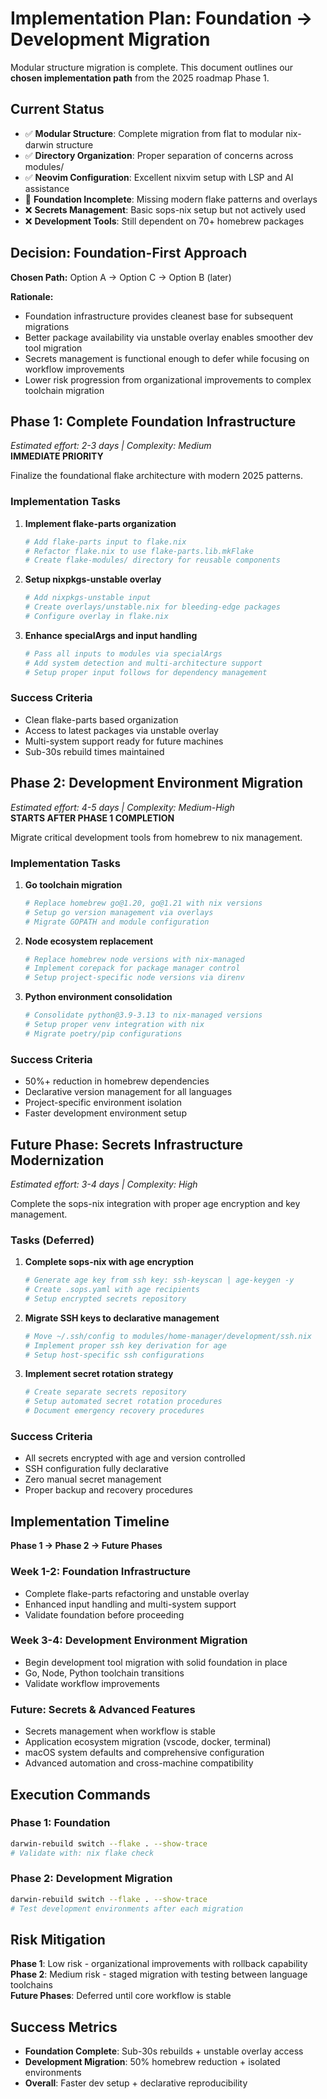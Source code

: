 # Implementation Plan: Foundation → Development Migration

Modular structure migration is complete. This document outlines our **chosen implementation path** from the 2025 roadmap Phase 1.

## Current Status
- ✅ **Modular Structure**: Complete migration from flat to modular nix-darwin structure
- ✅ **Directory Organization**: Proper separation of concerns across modules/
- ✅ **Neovim Configuration**: Excellent nixvim setup with LSP and AI assistance
- 🔄 **Foundation Incomplete**: Missing modern flake patterns and overlays
- ❌ **Secrets Management**: Basic sops-nix setup but not actively used
- ❌ **Development Tools**: Still dependent on 70+ homebrew packages

## Decision: Foundation-First Approach

**Chosen Path:** Option A → Option C → Option B (later)

**Rationale:**
- Foundation infrastructure provides cleanest base for subsequent migrations
- Better package availability via unstable overlay enables smoother dev tool migration  
- Secrets management is functional enough to defer while focusing on workflow improvements
- Lower risk progression from organizational improvements to complex toolchain migration

## Phase 1: Complete Foundation Infrastructure

*Estimated effort: 2-3 days | Complexity: Medium*  
**IMMEDIATE PRIORITY**

Finalize the foundational flake architecture with modern 2025 patterns.

### Implementation Tasks

1. **Implement flake-parts organization**
   ```bash
   # Add flake-parts input to flake.nix
   # Refactor flake.nix to use flake-parts.lib.mkFlake
   # Create flake-modules/ directory for reusable components
   ```

2. **Setup nixpkgs-unstable overlay**
   ```bash
   # Add nixpkgs-unstable input
   # Create overlays/unstable.nix for bleeding-edge packages
   # Configure overlay in flake.nix
   ```

3. **Enhance specialArgs and input handling**
   ```bash
   # Pass all inputs to modules via specialArgs
   # Add system detection and multi-architecture support
   # Setup proper input follows for dependency management
   ```

### Success Criteria
- Clean flake-parts based organization
- Access to latest packages via unstable overlay
- Multi-system support ready for future machines
- Sub-30s rebuild times maintained

## Phase 2: Development Environment Migration

*Estimated effort: 4-5 days | Complexity: Medium-High*  
**STARTS AFTER PHASE 1 COMPLETION**

Migrate critical development tools from homebrew to nix management.

### Implementation Tasks

1. **Go toolchain migration**
   ```bash
   # Replace homebrew go@1.20, go@1.21 with nix versions
   # Setup go version management via overlays
   # Migrate GOPATH and module configuration
   ```

2. **Node ecosystem replacement**
   ```bash
   # Replace homebrew node versions with nix-managed
   # Implement corepack for package manager control
   # Setup project-specific node versions via direnv
   ```

3. **Python environment consolidation**
   ```bash
   # Consolidate python@3.9-3.13 to nix-managed versions
   # Setup proper venv integration with nix
   # Migrate poetry/pip configurations
   ```

### Success Criteria
- 50%+ reduction in homebrew dependencies
- Declarative version management for all languages
- Project-specific environment isolation
- Faster development environment setup

## Future Phase: Secrets Infrastructure Modernization
*Estimated effort: 3-4 days | Complexity: High*

Complete the sops-nix integration with proper age encryption and key management.

### Tasks (Deferred)
1. **Complete sops-nix with age encryption**
   ```bash
   # Generate age key from ssh key: ssh-keyscan | age-keygen -y
   # Create .sops.yaml with age recipients
   # Setup encrypted secrets repository
   ```

2. **Migrate SSH keys to declarative management**
   ```bash
   # Move ~/.ssh/config to modules/home-manager/development/ssh.nix
   # Implement proper ssh key derivation for age
   # Setup host-specific ssh configurations
   ```

3. **Implement secret rotation strategy**
   ```bash
   # Create separate secrets repository
   # Setup automated secret rotation procedures
   # Document emergency recovery procedures
   ```

### Success Criteria
- All secrets encrypted with age and version controlled
- SSH configuration fully declarative
- Zero manual secret management
- Proper backup and recovery procedures

## Implementation Timeline

**Phase 1 → Phase 2 → Future Phases**

### Week 1-2: Foundation Infrastructure
- Complete flake-parts refactoring and unstable overlay
- Enhanced input handling and multi-system support
- Validate foundation before proceeding

### Week 3-4: Development Environment Migration  
- Begin development tool migration with solid foundation in place
- Go, Node, Python toolchain transitions
- Validate workflow improvements

### Future: Secrets & Advanced Features
- Secrets management when workflow is stable
- Application ecosystem migration (vscode, docker, terminal)
- macOS system defaults and comprehensive configuration
- Advanced automation and cross-machine compatibility

## Execution Commands

### Phase 1: Foundation
```bash
darwin-rebuild switch --flake . --show-trace
# Validate with: nix flake check
```

### Phase 2: Development Migration
```bash
darwin-rebuild switch --flake . --show-trace  
# Test development environments after each migration
```

## Risk Mitigation

**Phase 1**: Low risk - organizational improvements with rollback capability  
**Phase 2**: Medium risk - staged migration with testing between language toolchains  
**Future Phases**: Deferred until core workflow is stable

## Success Metrics

- **Foundation Complete**: Sub-30s rebuilds + unstable overlay access
- **Development Migration**: 50% homebrew reduction + isolated environments  
- **Overall**: Faster dev setup + declarative reproducibility
